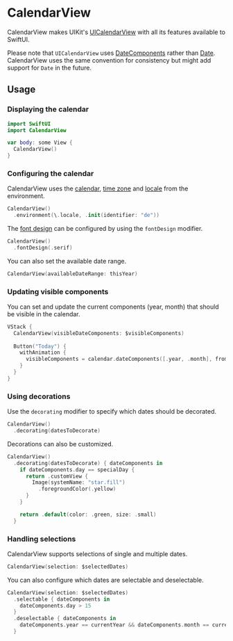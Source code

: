 # CalendarView

CalendarView makes UIKit's [UICalendarView](https://developer.apple.com/documentation/uikit/uicalendarview) with all its features available to SwiftUI.

Please note that `UICalendarView` uses [DateComponents](https://developer.apple.com/documentation/foundation/datecomponents) rather than [Date](https://developer.apple.com/documentation/foundation/date). CalendarView uses the same convention for consistency but might add support for `Date` in the future.

## Usage

### Displaying the calendar

```swift
import SwiftUI
import CalendarView

var body: some View {
  CalendarView()
}
```

### Configuring the calendar

CalendarView uses the [calendar](https://developer.apple.com/documentation/swiftui/environmentvalues/calendar), [time zone](https://developer.apple.com/documentation/swiftui/environmentvalues/timezone) and [locale](https://developer.apple.com/documentation/swiftui/environmentvalues/locale) from the environment.

```swift
CalendarView()
  .environment(\.locale, .init(identifier: "de"))
```

The [font design](https://developer.apple.com/documentation/uikit/uifontdescriptor/systemdesign) can be configured by using the `fontDesign` modifier.

```swift
CalendarView()
  .fontDesign(.serif)
```

You can also set the available date range.

```swift
CalendarView(availableDateRange: thisYear)
```

### Updating visible components

You can set and update the current components (year, month) that should be visible in the calendar.

```swift
VStack {
  CalendarView(visibleDateComponents: $visibleComponents)
  
  Button("Today") {
    withAnimation {
      visibleComponents = calendar.dateComponents([.year, .month], from: .now)
    }
  }
}
```

### Using decorations

Use the `decorating` modifier to specify which dates should be decorated.

```swift
CalendarView()
  .decorating(datesToDecorate)
```

Decorations can also be customized.

```swift
CalendarView()
  .decorating(datesToDecorate) { dateComponents in
    if dateComponents.day == specialDay {
      return .customView {
        Image(systemName: "star.fill")
          .foregroundColor(.yellow)
      }
    }

    return .default(color: .green, size: .small)
  }
```

### Handling selections

CalendarView supports selections of single and multiple dates.

```swift
CalendarView(selection: $selectedDates)
```

You can also configure which dates are selectable and deselectable.

```swift
CalendarView(selection: $selectedDates)
  .selectable { dateComponents in
    dateComponents.day > 15
  }
  .deselectable { dateComponents in
    dateComponents.year == currentYear && dateComponents.month == currentMonth
  }
```
